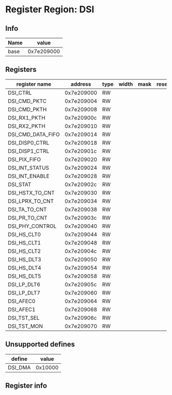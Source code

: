 # Register Region: DSI


## Info

| Name | value |
| --- | --- |
| base | 0x7e209000 |

## Registers

| register name | address | type | width | mask | reset |
| --- | --- | --- | --- | --- | --- |
| DSI_CTRL | 0x7e209000 | RW |  |  |  |
| DSI_CMD_PKTC | 0x7e209004 | RW |  |  |  |
| DSI_CMD_PKTH | 0x7e209008 | RW |  |  |  |
| DSI_RX1_PKTH | 0x7e20900c | RW |  |  |  |
| DSI_RX2_PKTH | 0x7e209010 | RW |  |  |  |
| DSI_CMD_DATA_FIFO | 0x7e209014 | RW |  |  |  |
| DSI_DISP0_CTRL | 0x7e209018 | RW |  |  |  |
| DSI_DISP1_CTRL | 0x7e20901c | RW |  |  |  |
| DSI_PIX_FIFO | 0x7e209020 | RW |  |  |  |
| DSI_INT_STATUS | 0x7e209024 | RW |  |  |  |
| DSI_INT_ENABLE | 0x7e209028 | RW |  |  |  |
| DSI_STAT | 0x7e20902c | RW |  |  |  |
| DSI_HSTX_TO_CNT | 0x7e209030 | RW |  |  |  |
| DSI_LPRX_TO_CNT | 0x7e209034 | RW |  |  |  |
| DSI_TA_TO_CNT | 0x7e209038 | RW |  |  |  |
| DSI_PR_TO_CNT | 0x7e20903c | RW |  |  |  |
| DSI_PHY_CONTROL | 0x7e209040 | RW |  |  |  |
| DSI_HS_CLT0 | 0x7e209044 | RW |  |  |  |
| DSI_HS_CLT1 | 0x7e209048 | RW |  |  |  |
| DSI_HS_CLT2 | 0x7e20904c | RW |  |  |  |
| DSI_HS_DLT3 | 0x7e209050 | RW |  |  |  |
| DSI_HS_DLT4 | 0x7e209054 | RW |  |  |  |
| DSI_HS_DLT5 | 0x7e209058 | RW |  |  |  |
| DSI_LP_DLT6 | 0x7e20905c | RW |  |  |  |
| DSI_LP_DLT7 | 0x7e209060 | RW |  |  |  |
| DSI_AFEC0 | 0x7e209064 | RW |  |  |  |
| DSI_AFEC1 | 0x7e209068 | RW |  |  |  |
| DSI_TST_SEL | 0x7e20906c | RW |  |  |  |
| DSI_TST_MON | 0x7e209070 | RW |  |  |  |

## Unsupported defines

| define | value |
| --- | --- |
| DSI_DMA | 0x10000 |

## Register info

